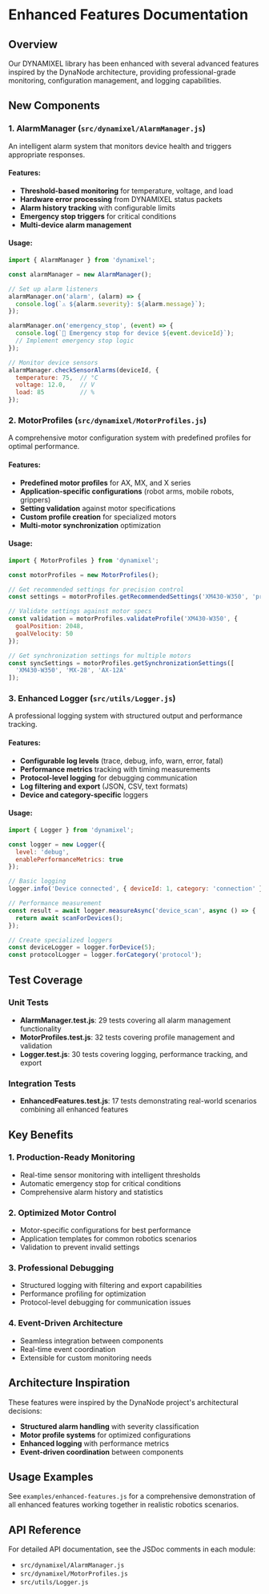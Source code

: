 # Enhanced Features Documentation

## Overview

Our DYNAMIXEL library has been enhanced with several advanced features inspired by the DynaNode architecture, providing professional-grade monitoring, configuration management, and logging capabilities.

## New Components

### 1. AlarmManager (`src/dynamixel/AlarmManager.js`)

An intelligent alarm system that monitors device health and triggers appropriate responses.

#### Features:
- **Threshold-based monitoring** for temperature, voltage, and load
- **Hardware error processing** from DYNAMIXEL status packets
- **Alarm history tracking** with configurable limits
- **Emergency stop triggers** for critical conditions
- **Multi-device alarm management**

#### Usage:
```javascript
import { AlarmManager } from 'dynamixel';

const alarmManager = new AlarmManager();

// Set up alarm listeners
alarmManager.on('alarm', (alarm) => {
  console.log(`⚠️ ${alarm.severity}: ${alarm.message}`);
});

alarmManager.on('emergency_stop', (event) => {
  console.log(`🛑 Emergency stop for device ${event.deviceId}`);
  // Implement emergency stop logic
});

// Monitor device sensors
alarmManager.checkSensorAlarms(deviceId, {
  temperature: 75,  // °C
  voltage: 12.0,    // V
  load: 85          // %
});
```

### 2. MotorProfiles (`src/dynamixel/MotorProfiles.js`)

A comprehensive motor configuration system with predefined profiles for optimal performance.

#### Features:
- **Predefined motor profiles** for AX, MX, and X series
- **Application-specific configurations** (robot arms, mobile robots, grippers)
- **Setting validation** against motor specifications
- **Custom profile creation** for specialized motors
- **Multi-motor synchronization** optimization

#### Usage:
```javascript
import { MotorProfiles } from 'dynamixel';

const motorProfiles = new MotorProfiles();

// Get recommended settings for precision control
const settings = motorProfiles.getRecommendedSettings('XM430-W350', 'precision');

// Validate settings against motor specs
const validation = motorProfiles.validateProfile('XM430-W350', {
  goalPosition: 2048,
  goalVelocity: 50
});

// Get synchronization settings for multiple motors
const syncSettings = motorProfiles.getSynchronizationSettings([
  'XM430-W350', 'MX-28', 'AX-12A'
]);
```

### 3. Enhanced Logger (`src/utils/Logger.js`)

A professional logging system with structured output and performance tracking.

#### Features:
- **Configurable log levels** (trace, debug, info, warn, error, fatal)
- **Performance metrics** tracking with timing measurements
- **Protocol-level logging** for debugging communication
- **Log filtering and export** (JSON, CSV, text formats)
- **Device and category-specific** loggers

#### Usage:
```javascript
import { Logger } from 'dynamixel';

const logger = new Logger({
  level: 'debug',
  enablePerformanceMetrics: true
});

// Basic logging
logger.info('Device connected', { deviceId: 1, category: 'connection' });

// Performance measurement
const result = await logger.measureAsync('device_scan', async () => {
  return await scanForDevices();
});

// Create specialized loggers
const deviceLogger = logger.forDevice(5);
const protocolLogger = logger.forCategory('protocol');
```

## Test Coverage

### Unit Tests
- **AlarmManager.test.js**: 29 tests covering all alarm management functionality
- **MotorProfiles.test.js**: 32 tests covering profile management and validation
- **Logger.test.js**: 30 tests covering logging, performance tracking, and export

### Integration Tests
- **EnhancedFeatures.test.js**: 17 tests demonstrating real-world scenarios combining all enhanced features

## Key Benefits

### 1. Production-Ready Monitoring
- Real-time sensor monitoring with intelligent thresholds
- Automatic emergency stop for critical conditions
- Comprehensive alarm history and statistics

### 2. Optimized Motor Control
- Motor-specific configurations for best performance
- Application templates for common robotics scenarios
- Validation to prevent invalid settings

### 3. Professional Debugging
- Structured logging with filtering and export capabilities
- Performance profiling for optimization
- Protocol-level debugging for communication issues

### 4. Event-Driven Architecture
- Seamless integration between components
- Real-time event coordination
- Extensible for custom monitoring needs

## Architecture Inspiration

These features were inspired by the DynaNode project's architectural decisions:

- **Structured alarm handling** with severity classification
- **Motor profile systems** for optimized configurations
- **Enhanced logging** with performance metrics
- **Event-driven coordination** between components

## Usage Examples

See `examples/enhanced-features.js` for a comprehensive demonstration of all enhanced features working together in realistic robotics scenarios.

## API Reference

For detailed API documentation, see the JSDoc comments in each module:
- `src/dynamixel/AlarmManager.js`
- `src/dynamixel/MotorProfiles.js`
- `src/utils/Logger.js`
